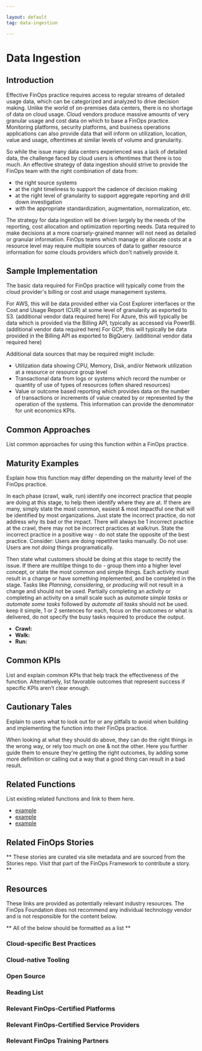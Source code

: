 ```yaml
---

layout: default
tag: data-ingestion

---
```


# Data Ingestion

## Introduction
Effective FinOps practice requires access to regular streams of detailed usage data, which can be categorized and analyzed to drive decision making. Unlike the world of on-premises data centers, there is no shortage of data on cloud usage. Cloud vendors produce massive amounts of very granular usage and cost data on which to base a FinOps practice. Monitoring platforms, security platforms, and business operations applications can also provide data that will inform on utilization, location, value and usage, oftentimes at similar levels of volume and granularity. 

So while the issue many data centers experienced was a lack of detailed data, the challenge faced by cloud users is oftentimes that there is too much. An effective strategy of data ingestion should strive to provide the FinOps team with the right combination of data from:
- the right source systems
- at the right timeliness to support the cadence of decision making
- at the right level of granularity to support aggregate reporting and drill down investigation
- with the appropriate standardization, augmentation, normalization, etc. 

The strategy for data ingestion will be driven largely by the needs of the reporting, cost allocation and optimization reporting needs. Data required to make decisions at a more coarsely-grained manner will not need as detailed or granular information. FinOps teams which manage or allocate costs at a resource level may require multiple sources of data to gather resource information for some clouds providers which don't natively provide it. 

## Sample Implementation
The basic data required for FinOps practice will typically come from the cloud provider's billing or cost and usage management systems.

For AWS, this will be data provided either via Cost Explorer interfaces or the Cost and Usage Report (CUR) at some level of granularity as exported to S3. (additional vendor data required here)
For Azure, this will typically be data which is provided via the Billing API, typically as accessed via PowerBI. (additional vendor data required here)
For GCP, this will typically be data provided in the Billing API as exported to BigQuery. (additional vendor data required here)

Additional data sources that may be required might include:
- Utilization data showing CPU, Memory, Disk, and/or Network utilization at a resource or resource group level
- Transactional data from logs or systems which record the number or quantity of use of types of resources (often shared resources)
- Value or outcome based reporting which provides data on the number of transactions or increments of value created by or represented by the operation of the systems. This information can provide the denominator for unit economics KPIs. 

## Common Approaches
List common approaches for using this function within a FinOps practice.

## Maturity Examples
Explain how this function may differ depending on the maturity level of the FinOps practice.

In each phase (crawl, walk, run) identify one incorrect practice that people are doing at this stage, to help them identify where they are at. If there are many, simply state the most common, easiest & most impactful one that will be identified by most organizations. Just state the incorrect practice, do not address why its bad or the impact. There will always be 1 incorrect practice at the crawl, there may not be incorrect practices at walk/run.
State the incorrect practice in a positive way - do not state the opposite of the best practice. Consider: Users are doing repetitve tasks manually. Do not use: Users are *not doing* things programatically.
 
Then state what customers should be doing at this stage to rectify the issue. If there are multilpe things to do - group them into a higher level concept, or state the most common and simple things. Each activity must result in a change or have something implemented, and be completed in the stage. Tasks like *Planning*, *considering*, or *producing* will not result in a change and should not be used. Partially completing an activity or completing an activity on a small scale such as *automate simple tasks* or *automate some tasks* followed by *automate all tasks* should not be used.
keep it simple, 1 or 2 sentences for each, focus on the outcomes or what is delivered, do not specify the busy tasks required to produce the output.

* **Crawl:**
* **Walk:**
* **Run:**

## Common KPIs
List and explain common KPIs that help track the effectiveness of the function. Alternatively, list favorable outcomes that represent success if specific KPIs aren’t clear enough.

## Cautionary Tales
Explain to users what to look out for or any pitfalls to avoid when building and implementing the function into their FinOps practice.

When looking at what they should do above, they can do the right things in the wrong way, or rely too much on one & not the other. Here you further guide them to ensure they're getting the right outcomes, by adding some more definition or calling out a way that a good thing can result in a bad result.

## Related Functions
List existing related functions and link to them here.
* [example]()
* [example]()
* [example]()

## Related FinOps Stories
** These stories are curated via site metadata and are sourced from the Stories repo. Visit that part of the FinOps Framework to contribute a story. **

## Resources
These links are provided as potentially relevant industry resources. The FinOps Foundation does not recommend any individual technology vendor and is not responsible for the content below.

** All of the below should be formatted as a list **
### Cloud-specific Best Practices
### Cloud-native Tooling
### Open Source
### Reading List
### Relevant FinOps-Certified Platforms
### Relevant FinOps-Certified Service Providers
### Relevant FinOps Training Partners
